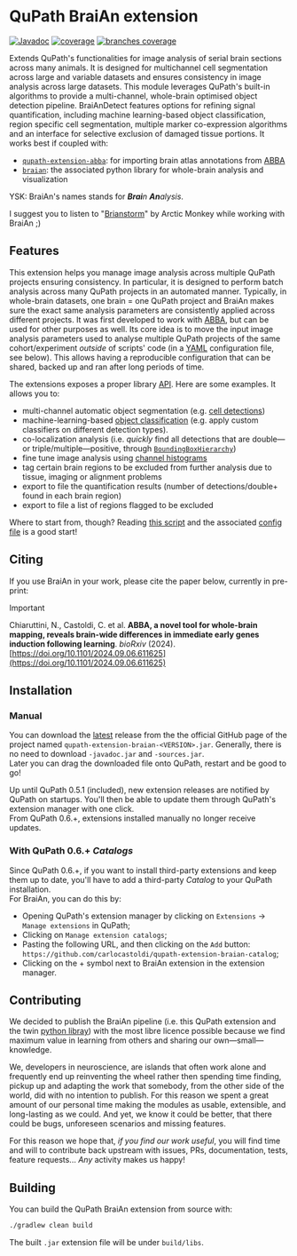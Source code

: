 <!--
SPDX-FileCopyrightText: 2024 Carlo Castoldi <carlo.castoldi@outlook.com>

SPDX-License-Identifier: CC0-1.0
-->
# QuPath BraiAn extension
[![Javadoc](https://img.shields.io/badge/JavaDoc-Online-green)](https://carlocastoldi.github.io/qupath-extension-braian/docs/)
[![coverage](https://img.shields.io/endpoint?url=https://raw.githubusercontent.com/carlocastoldi/qupath-extension-braian/badges/.github/badges/jacoco.json)](https://carlocastoldi.github.io/qupath-extension-braian/coverage/)
[![branches coverage](https://img.shields.io/endpoint?url=https://raw.githubusercontent.com/carlocastoldi/qupath-extension-braian/badges/.github/badges/branches.json)](https://carlocastoldi.github.io/qupath-extension-braian/coverage/)

Extends QuPath's functionalities for image analysis of serial brain sections across many animals. It is designed for multichannel cell segmentation across large and variable datasets and ensures consistency in image analysis across large datasets. This module leverages QuPath's built-in algorithms to provide a multi-channel, whole-brain optimised object detection pipeline. BraiAnDetect features options for refining signal quantification, including machine learning-based object classification, region specific cell segmentation, multiple marker co-expression algorithms and an interface for selective exclusion of damaged tissue portions.
It works best if coupled with:
* [`qupath-extension-abba`](https://github.com/biop/qupath-extension-abba): for importing brain atlas annotations from [ABBA](https://go.epfl.ch/abba)
* [`braian`](https://silvalab.codeberg.page/BraiAn/): the associated python library for whole-brain analysis and visualization

YSK: BraiAn's names stands for _**Brai**n **An**alysis_.

I suggest you to listen to "[Brianstorm](https://en.wikipedia.org/wiki/Brianstorm)" by Arctic Monkey while working with BraiAn ;)


## Features

This extension helps you manage image analysis across multiple QuPath projects ensuring consistency. In particular, it is designed to perform batch analysis across many QuPath projects in an automated manner. Typically, in whole-brain datasets, one brain = one QuPath project and BraiAn makes sure the exact same analysis parameters are consistently applied across different projects.
It was first developed to work with [ABBA](https://go.epfl.ch/abba), but can be used for other purposes as well.
Its core idea is to move the input image analysis parameters used to analyse multiple QuPath projects of the same cohort/experiment _outside_ of scripts' code (in a [YAML](https://en.wikipedia.org/wiki/YAML) configuration file, see below). This allows having a reproducible configuration that can be shared, backed up and ran after long periods of time.

The extensions exposes a proper library [API](https://carlocastoldi.github.io/qupath-extension-braian/docs/). Here are some examples. It allows you to:

- multi-channel automatic object segmentation (e.g. [cell detections](https://carlocastoldi.github.io/qupath-extension-braian/docs/qupath/ext/braian/AbstractDetections.html))
- machine-learning-based [object classification](https://carlocastoldi.github.io/qupath-extension-braian/docs/qupath/ext/braian/PartialClassifier.html) (e.g. apply custom classifiers on different detection types).
- co-localization analysis (i.e. _quickly_ find all detections that are double—or triple/multiple—positive, through [`BoundingBoxHierarchy`](https://carlocastoldi.github.io/qupath-extension-braian/docs/qupath/ext/braian/BoundingBoxHierarchy.html))
- fine tune image analysis using [channel histograms](https://carlocastoldi.github.io/qupath-extension-braian/docs/qupath/ext/braian/ChannelHistogram.html)
- tag certain brain regions to be excluded from further analysis due to tissue, imaging or alignment problems
- export to file the quantification results (number of detections/double+ found in each brain region)
- export to file a list of regions flagged to be excluded

Where to start from, though? Reading [this script](https://github.com/carlocastoldi/qupath-extension-braian/blob/master/src/main/resources/scripts/compute_classify_overlap_export_exclude_detections.groovy) and the associated [config file](https://github.com/carlocastoldi/qupath-extension-braian/blob/master/BraiAn.yml) is a good start!

## Citing

If you use BraiAn in your work, please cite the paper below, currently in pre-print:

> [!IMPORTANT]
> Chiaruttini, N., Castoldi, C. et al. **ABBA, a novel tool for whole-brain mapping, reveals brain-wide differences in immediate early genes induction following learning**. _bioRxiv_ (2024).
> [https://doi.org/10.1101/2024.09.06.611625](https://doi.org/10.1101/2024.09.06.611625)

## Installation
### Manual
You can download the [latest](https://github.com/carlocastoldi/qupath-extension-braian/releases/latest) release from the the official GitHub page of the project named `qupath-extension-braian-<VERSION>.jar`. Generally, there is no need to download `-javadoc.jar` and `-sources.jar`.\
Later you can drag the downloaded file onto QuPath, restart and be good to go!

Up until QuPath 0.5.1 (included), new extension releases are notified by QuPath on startups. You'll then be able to update them through QuPath's extension manager with one click.\
From QuPath 0.6.+, extensions installed manually no longer receive updates.

### With QuPath 0.6.+ _Catalogs_
Since QuPath 0.6.+, if you want to install third-party extensions and keep them up to date, you'll have to add a third-party _Catalog_ to your QuPath installation.\
For BraiAn, you can do this by:
+ Opening QuPath's extension manager by clicking on `Extensions` -> `Manage extensions` in QuPath;
+ Clicking on `Manage extension catalogs`;
+ Pasting the following URL, and then clicking on the `Add` button: `https://github.com/carlocastoldi/qupath-extension-braian-catalog`;
+ Clicking on the + symbol next to BraiAn extension in the extension manager.
## Contributing

We decided to publish the BraiAn pipeline (i.e. this QuPath extension and the twin [python libray](https://codeberg.org/SilvaLab/BraiAn)) with the most libre licence possible because we find maximum value in learning from others and sharing our own—small—knowledge.

We, developers in neuroscience, are islands that often work alone and frequently end up reinventing the wheel rather then spending time finding, pickup up and adapting the work that somebody, from the other side of the world, did with no intention to publish. For this reason we spent a great amount of our personal time making the modules as usable, extensible, and long-lasting as we could. And yet, we know it could be better, that there could be bugs, unforeseen scenarios and missing features.

For this reason we hope that, _if you find our work useful_, you will find time and will to contribute back upstream with issues, PRs, documentation, tests, feature requests... _Any_ activity makes us happy!

## Building

You can build the QuPath BraiAn extension from source with:

```bash
./gradlew clean build
```

The built `.jar` extension file will be under `build/libs`.
